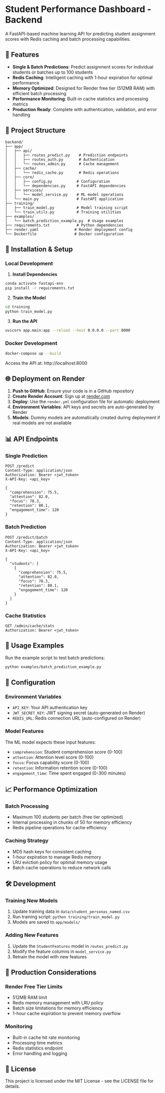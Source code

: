# Student Performance Dashboard - Backend

A FastAPI-based machine learning API for predicting student assignment scores with Redis caching and batch processing capabilities.

## 🚀 Features

- **Single & Batch Predictions**: Predict assignment scores for individual students or batches up to 100 students
- **Redis Caching**: Intelligent caching with 1-hour expiration for optimal performance
- **Memory Optimized**: Designed for Render free tier (512MB RAM) with efficient batch processing
- **Performance Monitoring**: Built-in cache statistics and processing metrics
- **Production Ready**: Complete with authentication, validation, and error handling

## 📁 Project Structure

```
backend/
├── app/
│   ├── api/
│   │   ├── routes_predict.py    # Prediction endpoints
│   │   ├── routes_auth.py       # Authentication
│   │   └── routes_admin.py      # Cache management
│   ├── cache/
│   │   └── redis_cache.py       # Redis operations
│   ├── core/
│   │   ├── config.py           # Configuration
│   │   └── dependencies.py     # FastAPI dependencies
│   ├── services/
│   │   └── model_service.py    # ML model operations
│   └── main.py                 # FastAPI application
├── training/
│   ├── train_model.py          # Model training script
│   └── train_utils.py          # Training utilities
├── examples/
│   └── batch_prediction_example.py  # Usage examples
├── requirements.txt            # Python dependencies
├── render.yaml                # Render deployment config
└── Dockerfile                 # Docker configuration
```

## 🔧 Installation & Setup

### Local Development

1. **Install Dependencies**
```bash
conda activate fastapi-env
pip install -r requirements.txt
```

2. **Train the Model**
```bash
cd training
python train_model.py
```

3. **Run the API**
```bash
uvicorn app.main:app --reload --host 0.0.0.0 --port 8000
```

### Docker Development

```bash
docker-compose up --build
```

Access the API at: http://localhost:8000

## 🌐 Deployment on Render

1. **Push to GitHub**: Ensure your code is in a GitHub repository
2. **Create Render Account**: Sign up at [render.com](https://render.com)
3. **Deploy**: Use the `render.yml` configuration file for automatic deployment
4. **Environment Variables**: API keys and secrets are auto-generated by Render
5. **Models**: Dummy models are automatically created during deployment if real models are not available

## 📊 API Endpoints

### Single Prediction
```http
POST /predict
Content-Type: application/json
Authorization: Bearer <jwt_token>
X-API-Key: <api_key>

{
  "comprehension": 75.5,
  "attention": 82.0,
  "focus": 78.3,
  "retention": 80.1,
  "engagement_time": 120
}
```

### Batch Prediction
```http
POST /predict/batch
Content-Type: application/json
Authorization: Bearer <jwt_token>
X-API-Key: <api_key>

{
  "students": [
    {
      "comprehension": 75.5,
      "attention": 82.0,
      "focus": 78.3,
      "retention": 80.1,
      "engagement_time": 120
    }
  ]
}
```

### Cache Statistics
```http
GET /admin/cache/stats
Authorization: Bearer <jwt_token>
```

## 🎯 Usage Examples

Run the example script to test batch predictions:

```bash
python examples/batch_prediction_example.py
```

## 🔧 Configuration

### Environment Variables

- `API_KEY`: Your API authentication key
- `JWT_SECRET_KEY`: JWT signing secret (auto-generated on Render)
- `REDIS_URL`: Redis connection URL (auto-configured on Render)

### Model Features

The ML model expects these input features:
- `comprehension`: Student comprehension score (0-100)
- `attention`: Attention level score (0-100)
- `focus`: Focus capability score (0-100)
- `retention`: Information retention score (0-100)
- `engagement_time`: Time spent engaged (0-300 minutes)

## 📈 Performance Optimization

### Batch Processing
- Maximum 100 students per batch (free tier optimized)
- Internal processing in chunks of 50 for memory efficiency
- Redis pipeline operations for cache efficiency

### Caching Strategy
- MD5 hash keys for consistent caching
- 1-hour expiration to manage Redis memory
- LRU eviction policy for optimal memory usage
- Batch cache operations to reduce network calls

## 🛠 Development

### Training New Models

1. Update training data in `data/student_personas_named.csv`
2. Run training script: `python training/train_model.py`
3. Models are saved to `app/models/`

### Adding New Features

1. Update the `StudentFeatures` model in `routes_predict.py`
2. Modify the feature columns in `model_service.py`
3. Retrain the model with new features

## 🚀 Production Considerations

### Render Free Tier Limits
- 512MB RAM limit
- Redis memory management with LRU policy
- Batch size limitations for memory efficiency
- 1-hour cache expiration to prevent memory overflow

### Monitoring
- Built-in cache hit rate monitoring
- Processing time metrics
- Redis statistics endpoint
- Error handling and logging

## 📝 License

This project is licensed under the MIT License - see the LICENSE file for details.

